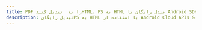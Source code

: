 ---title: PDF را به  تبدیل کنیدHTML، PS به HTML مبدل رایگان یا Android SDKdescription: تبدیل رایگانPS به HTML با استفاده از Android Cloud APIs & SDK همچنین اسناد PDF را در Cloud ایجاد، ویرایش و رندر کنید.---